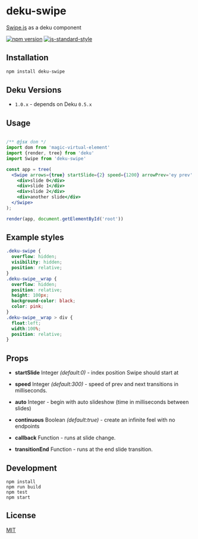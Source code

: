 # deku-swipe

[Swipe.js](http://swipejs.com) as a deku component

[![npm version](https://badge.fury.io/js/deku-swipe.svg)](https://badge.fury.io/js/deku-swipe)
[![js-standard-style](https://img.shields.io/badge/code%20style-standard-brightgreen.svg?style=flat)](https://github.com/feross/standard)

## Installation

```sh
npm install deku-swipe
```

## Deku Versions

- `1.0.x` - depends on Deku `0.5.x`

## Usage

```jsx

/** @jsx dom */
import dom from 'magic-virtual-element'
import {render, tree} from 'deku'
import Swipe from 'deku-swipe'

const app = tree(	
  <Swipe arrows={true} startSlide={2} speed={1200} arrowPrev='ey prev' arrowNext='ey next'>
    <div>slide 0</div>
    <div>slide 1</div>
    <div>slide 2</div>
    <div>another slide</div>
  </Swipe>
);

render(app, document.getElementById('root'))
```

## Example styles

```css
.deku-swipe {
  overflow: hidden;
  visibility: hidden;
  position: relative;
}
.deku-swipe__wrap {
  overflow: hidden;
  position: relative;
  height: 100px;
  background-color: black;
  color: pink;
}
.deku-swipe__wrap > div {
  float:left;
  width:100%;
  position: relative;
}
```

## Props


- **startSlide** Integer *(default:0)* - index position Swipe should start at

- **speed** Integer *(default:300)* - speed of prev and next transitions in milliseconds.

- **auto** Integer - begin with auto slideshow (time in milliseconds between slides)

- **continuous** Boolean *(default:true)* - create an infinite feel with no endpoints

- **callback** Function - runs at slide change.

- **transitionEnd** Function - runs at the end slide transition.

## Development
    npm install
    npm run build
    npm test
    npm start

## License

[MIT](http://isekivacenz.mit-license.org/)
